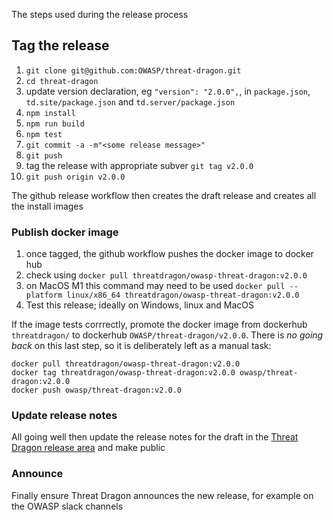 The steps used during the release process

## Tag the release
1. `git clone git@github.com:OWASP/threat-dragon.git`
2. `cd threat-dragon`
3. update version declaration, eg `"version": "2.0.0",`, in `package.json`, `td.site/package.json` and `td.server/package.json`
4. `npm install`
5. `npm run build`
6. `npm test`
7. `git commit -a -m"<some release message>"`
8. `git push`
9. tag the release with appropriate subver `git tag v2.0.0`
10. `git push origin v2.0.0`

The github release workflow then creates the draft release and creates all the install images

### Publish docker image
1. once tagged, the github workflow pushes the docker image to docker hub 
2. check using `docker pull threatdragon/owasp-threat-dragon:v2.0.0`
3. on MacOS M1 this command may need to be used `docker pull --platform linux/x86_64 threatdragon/owasp-threat-dragon:v2.0.0`
4. Test this release; ideally on Windows, linux and MacOS

If the image tests corrrectly, promote the docker image from dockerhub `threatdragon/`
to dockerhub `OWASP/threat-dragon/v2.0.0`.
There is _no going back_ on this last step, so it is deliberately left as a manual task:

```
docker pull threatdragon/owasp-threat-dragon:v2.0.0
docker tag threatdragon/owasp-threat-dragon:v2.0.0 owasp/threat-dragon:v2.0.0
docker push owasp/threat-dragon:v2.0.0
```

### Update release notes
All going well then update the release notes for the draft in the
[Threat Dragon release area](https://github.com/OWASP/threat-dragon/releases) and make public

### Announce
Finally ensure Threat Dragon announces the new release, for example on the OWASP slack channels

